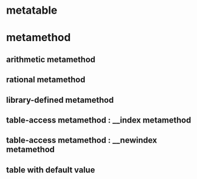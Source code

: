 metatable
=========





metamethod
==========




arithmetic metamethod
---------------------




rational metamethod
-------------------


library-defined metamethod
--------------------------


table-access metamethod : __index metamethod
--------------------------------------------


table-access metamethod : __newindex metamethod
-----------------------------------------------


table with default value
------------------------

